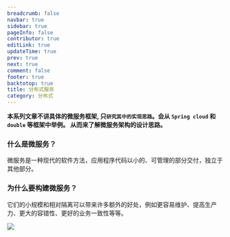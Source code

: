 ```yaml
---
breadcrumb: false
navbar: true
sidebar: true
pageInfo: false
contributor: true
editLink: true
updateTime: true
prev: true
next: true
comment: false
footer: true
backtotop: true
title: 分布式服务
category: 分布式
---
```


<Djt/>

**本系列文章不讲具体的微服务框架, 只`研究其中的实现思路`。会从 `Spring cloud` 和 `double` 等框架中举例。
从而来了解微服务架构的设计思路。**



### 什么是微服务？

微服务是一种现代的软件方法，应用程序代码以小的、可管理的部分交付，独立于其他部分。

### 为什么要构建微服务？

它们的小规模和相对隔离可以带来许多额外的好处，例如更容易维护、提高生产力、更大的容错性、更好的业务一致性等等。

![](https://spring.io/images/diagram-microservices-88e01c7d34c688cb49556435c130d352.svg)

